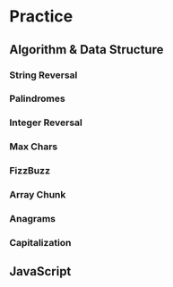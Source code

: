 # Practice

## Algorithm & Data Structure
### String Reversal

### Palindromes

### Integer Reversal

### Max Chars

### FizzBuzz

### Array Chunk

### Anagrams

### Capitalization

## JavaScript
